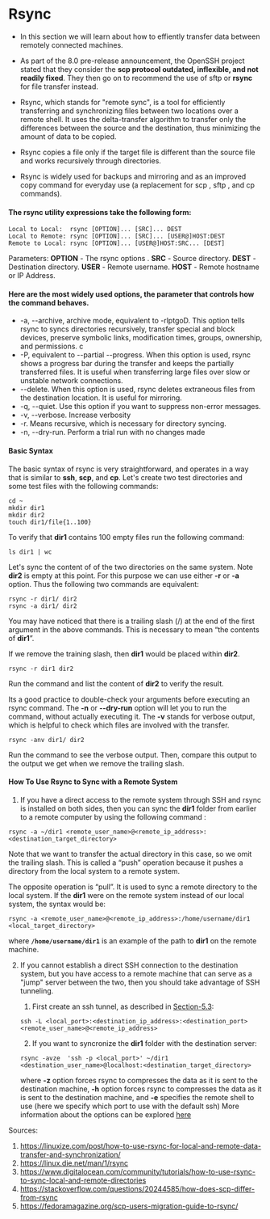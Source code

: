 # Rsync

- In this section we will learn about how to effiently transfer data between remotely connected machines.

- As part of the 8.0 pre-release announcement, the OpenSSH project stated that they consider the **scp protocol outdated, inflexible, and not readily fixed**. They then go on to recommend the use of sftp or **rsync** for file transfer instead.

- Rsync, which stands for "remote sync", is a tool for efficiently transferring and synchronizing files between two locations over a remote shell. It uses the delta-transfer algorithm to transfer only the differences between the source and the destination, thus minimizing the amount of data to be copied.

- Rsync copies a file only if the target file is different than the source file and works recursively through directories.

- Rsync is widely used for backups and mirroring and as an improved copy command for everyday use (a replacement for scp , sftp , and cp commands).

#### The rsync utility expressions take the following form:
```
Local to Local:  rsync [OPTION]... [SRC]... DEST
Local to Remote: rsync [OPTION]... [SRC]... [USER@]HOST:DEST
Remote to Local: rsync [OPTION]... [USER@]HOST:SRC... [DEST]
```
Parameters: 
**OPTION** - The rsync options .
**SRC** - Source directory.
**DEST** - Destination directory.
**USER** - Remote username.
**HOST** - Remote hostname or IP Address.

#### Here are the most widely used options, the parameter that controls how the command behaves.

- -a, --archive, archive mode, equivalent to -rlptgoD. This option tells rsync to syncs directories recursively, transfer special and block devices, preserve symbolic links, modification times, groups, ownership, and permissions.
c
- -P, equivalent to --partial --progress. When this option is used, rsync shows a progress bar during the transfer and keeps the partially transferred files. It is useful when transferring large files over slow or unstable network connections.
- --delete. When this option is used, rsync deletes extraneous files from the destination location. It is useful for mirroring.
- -q, --quiet. Use this option if you want to suppress non-error messages.
- -v, --verbose. Increase verbosity
- -r. Means recursive, which is necessary for directory syncing.
- -n, --dry-run. Perform a trial run with no changes made


#### Basic Syntax
The basic syntax of rsync is very straightforward, and operates in a way that is similar to **ssh**, **scp**, and **cp**.
Let's create two test directories and some test files with the following commands:
```
cd ~
mkdir dir1
mkdir dir2
touch dir1/file{1..100}
```
To verify that **dir1** contains 100 empty files run the following command:
```
ls dir1 | wc 
```
Let's sync the content of of the two directories on the same system. Note **dir2** is empty at this point. For this purpose we can use either **-r** or **-a** option. Thus the following two commands are equivalent:
```
rsync -r dir1/ dir2
rsync -a dir1/ dir2
```
You may have noticed that there is a trailing slash (/) at the end of the first argument in the above commands. This is necessary to mean “the contents of **dir1**”. 

If we remove the training slash, then **dir1** would be placed within **dir2**.
```
rsync -r dir1 dir2
```
Run the command and list the content of **dir2** to verify the result.

Its a good practice to double-check your arguments before executing an rsync command. The **-n** or **--dry-run** option will let you to run the command, without actually executing it. The **-v** stands for verbose output, which is helpful to check which files are involved with the transfer. 
```
rsync -anv dir1/ dir2
```
Run the command to see the verbose output. Then, compare this output to the output we get when we remove the trailing slash.

#### How To Use Rsync to Sync with a Remote System
1.  If you have a direct access to the remote system through SSH and rsync is installed on both sides, then you can sync the **dir1** folder from earlier to a remote computer by using the following command :
```
rsync -a ~/dir1 <remote_user_name>@<remote_ip_address>:<destination_target_directory>
```
Note that we want to transfer the actual directory in this case, so we omit the trailing slash. This is called a “push” operation because it pushes a directory from the local system to a remote system. 

The opposite operation is “pull”. It is used to sync a remote directory to the local system. If the **dir1** were on the remote system instead of our local system, the syntax would be:
```
rsync -a <remote_user_name>@<remote_ip_address>:/home/username/dir1 <local_target_directory>
```
where **`/home/username/dir1`** is an example of the path to **dir1** on the remote machine.

2. If you cannot establish a direct SSH connection to the destination system, but you have access to a remote machine that can serve as a "jump" server between the two, then you should take advantage of SSH tunneling.
  
    1. First create an ssh tunnel, as described in [Section-5.3](docs/05-Security-and-File-Permissions/03-SSH.md):
      ``` 
      ssh -L <local_port>:<destination_ip_address>:<destination_port> <remote_user_name>@<remote_ip_address> 
      ```
    2. If you want to syncronize the **dir1** folder with the destination server:
      ```
      rsync -avze  'ssh -p <local_port>' ~/dir1 <destination_user_name>@localhost:<destination_target_directory>
      ```
      where **-z** option forces rsync to compresses the data as it is sent to the destination machine, **-h** option forces rsync to compresses the data as it is sent to the destination machine, and **-e** specifies the remote shell to use (here we specify which port to use with the default ssh)
       More information about the options can be explored [here](https://explainshell.com/explain?cmd=rsync+-a+-v+-e+-z+--delete)


Sources:
1. https://linuxize.com/post/how-to-use-rsync-for-local-and-remote-data-transfer-and-synchronization/
2. https://linux.die.net/man/1/rsync
3. https://www.digitalocean.com/community/tutorials/how-to-use-rsync-to-sync-local-and-remote-directories
4. https://stackoverflow.com/questions/20244585/how-does-scp-differ-from-rsync
5. https://fedoramagazine.org/scp-users-migration-guide-to-rsync/
